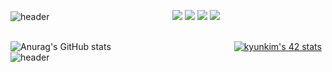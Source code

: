 <!-- %20 -->

![header](https://capsule-render.vercel.app/api?type=rect&color=43B1B0&height=50&section=header&text=Welcome&fontSize=30&animation=twinkling)</a>
&nbsp;&nbsp;&nbsp;&nbsp;&nbsp;&nbsp;&nbsp;&nbsp;&nbsp;&nbsp;&nbsp;&nbsp;&nbsp;&nbsp;&nbsp;&nbsp;&nbsp;&nbsp;&nbsp;&nbsp;&nbsp;&nbsp;&nbsp;&nbsp;&nbsp;&nbsp;&nbsp;&nbsp;&nbsp;&nbsp;&nbsp;&nbsp;&nbsp;&nbsp;&nbsp;&nbsp;&nbsp;&nbsp;&nbsp;&nbsp;&nbsp;&nbsp;&nbsp;&nbsp;&nbsp;&nbsp;&nbsp;&nbsp;
<a href="https://profile.intra.42.fr/users/kyunkim"><img src="https://img.shields.io/badge/42Seoul-000000?style=for-the-badge&logo=42&logoColor=white"/></a>
<a href="https://velog.io/@enter"><img src="https://img.shields.io/badge/VELOG-FF5722?style=for-the-badge&logo=Blogger&logoColor=white"/></a>
<img src="https://img.shields.io/badge/42.4.kyunkim@gmail.com-EA4335?style=for-the-badge&logo=Gmail&logoColor=white"/></a>
<img src="https://img.shields.io/badge/C-A8B9CC?style=for-the-badge&logo=C&logoColor=white"/></a>
&nbsp;&nbsp;&nbsp;&nbsp;&nbsp;&nbsp;&nbsp;&nbsp;&nbsp;&nbsp;&nbsp;&nbsp;&nbsp;&nbsp;&nbsp;&nbsp;&nbsp;&nbsp;&nbsp;&nbsp;&nbsp;&nbsp;&nbsp;&nbsp;&nbsp;&nbsp;&nbsp;&nbsp;&nbsp;&nbsp;&nbsp;&nbsp;&nbsp;&nbsp;&nbsp;&nbsp;&nbsp;&nbsp;&nbsp;&nbsp;&nbsp;&nbsp;&nbsp;&nbsp;&nbsp;&nbsp;&nbsp;&nbsp;


![Anurag's GitHub stats](https://github-readme-stats.vercel.app/api?username=kk2415&show_icons=true&theme=radical)
&nbsp;&nbsp;&nbsp;&nbsp;&nbsp;&nbsp;&nbsp;&nbsp;&nbsp;&nbsp;&nbsp;&nbsp;&nbsp;&nbsp;&nbsp;&nbsp;&nbsp;&nbsp;&nbsp;&nbsp;&nbsp;&nbsp;&nbsp;&nbsp;&nbsp;&nbsp;&nbsp;&nbsp;&nbsp;&nbsp;&nbsp;&nbsp;&nbsp;&nbsp;&nbsp;&nbsp;&nbsp;&nbsp;&nbsp;&nbsp;&nbsp;&nbsp;&nbsp;&nbsp;&nbsp;&nbsp;&nbsp;&nbsp;
[![kyunkim's 42 stats](https://badge42.herokuapp.com/api/stats/kyunkim)](https://github.com/JaeSeoKim/badge42)
![header](https://capsule-render.vercel.app/api?type=rect&color=02303A&height=50&section=footer&text=&fontSize=60)</a>
